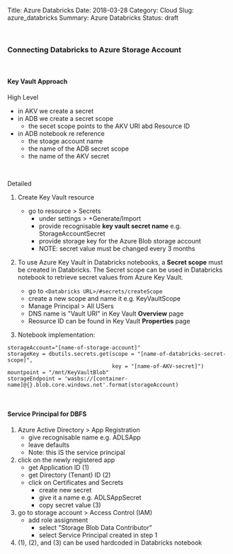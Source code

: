 Title: Azure Databricks
Date: 2018-03-28
Category: Cloud
Slug: azure_databricks
Summary: Azure Databricks
Status: draft


<br>

### Connecting Databricks to Azure Storage Account

<br>
  
#### Key Vault Approach

High Level

* in AKV we create a secret 
* in ADB we create a secret scope
  * the secet scope points to the AKV URI abd Resource ID
* in ADB notebook re reference
  * the stoage account name
  * the name of the ADB secret scope
  * the name of the AKV secret     

<br>

Detailed

1. Create Key Vault resource
   * go to resource > Secrets
     * under settings > +Generate/Import
     * provide recognisable **key vault secret name** e.g. StorageAccountSecret
     * provide storage key for the Azure Blob storage account
     * NOTE: secret value must be changed every 3 months 
     
2. To use Azure Key Vault in Databricks notebooks, a **Secret scope** must be created in Databricks. The Secret scope can be used in Databricks notebook to retrieve secret values from Azure Key Vault. 
   * go to `<Databricks URL>/#secrets/createScope`
   * create a new scope and name it e.g. KeyVaultScope
   * Manage Principal > All USers
   * DNS name is "Vault URI" in Key Vault **Overview** page
   * Reosurce ID can be found in Key Vault **Properties** page
   
3. Notebook implementation:
```
storageAccount="[name-of-storage-account]"
storageKey = dbutils.secrets.get(scope = "[name-of-databricks-secret-scope]", 
                                 key = "[name-of-AKV-secret]")
mountpoint = "/mnt/KeyVaultBlob"
storageEndpoint = 'wasbs://[container-name]@{}.blob.core.windows.net'.format(storageAccount)
```


<br>

#### Service Principal for DBFS
1. Azure Active Directory > App Registration
   * give recognisable name e.g. ADLSApp
   * leave defaults
   * Note: this IS the service principal
2. click on the newly registered app
   * get Application ID (1)
   * get Directory (Tenant) ID (2)
   * click on Certificates and Secrets
     * create new secret
     * give it a name e.g. ADLSAppSecret
     * copy secret value (3)
3. go to storage account > Access Control (IAM)
   * add role assignment
     * select "Storage Blob Data Contributor"
     * select Service Principal created in step 1
4. (1), (2), and (3) can be used hardcoded in Databricks notebook
